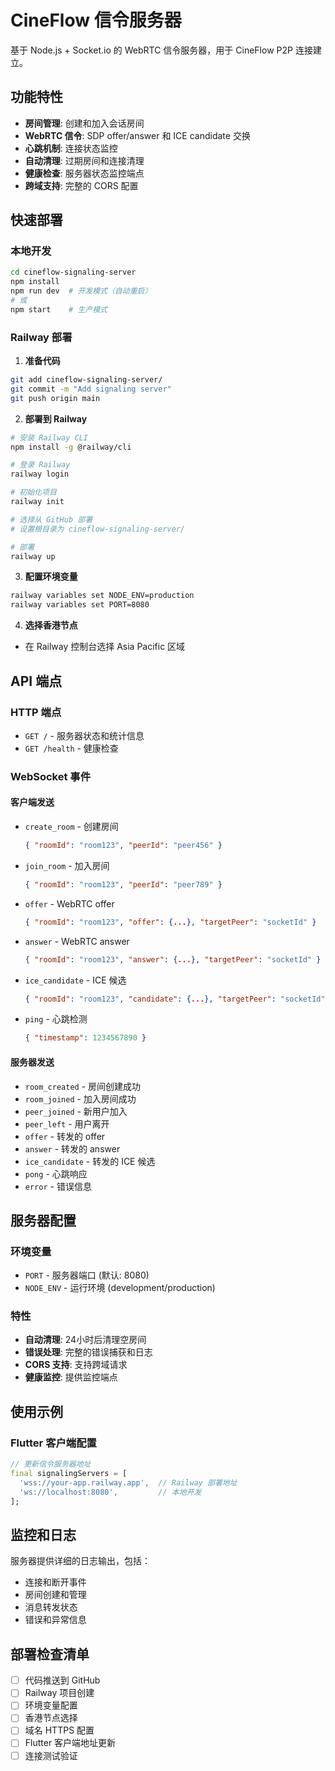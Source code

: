 # CineFlow 信令服务器

基于 Node.js + Socket.io 的 WebRTC 信令服务器，用于 CineFlow P2P 连接建立。

## 功能特性

- **房间管理**: 创建和加入会话房间
- **WebRTC 信令**: SDP offer/answer 和 ICE candidate 交换
- **心跳机制**: 连接状态监控
- **自动清理**: 过期房间和连接清理
- **健康检查**: 服务器状态监控端点
- **跨域支持**: 完整的 CORS 配置

## 快速部署

### 本地开发

```bash
cd cineflow-signaling-server
npm install
npm run dev  # 开发模式（自动重启）
# 或
npm start    # 生产模式
```

### Railway 部署

1. **准备代码**
```bash
git add cineflow-signaling-server/
git commit -m "Add signaling server"
git push origin main
```

2. **部署到 Railway**
```bash
# 安装 Railway CLI
npm install -g @railway/cli

# 登录 Railway
railway login

# 初始化项目
railway init

# 选择从 GitHub 部署
# 设置根目录为 cineflow-signaling-server/

# 部署
railway up
```

3. **配置环境变量**
```bash
railway variables set NODE_ENV=production
railway variables set PORT=8080
```

4. **选择香港节点**
- 在 Railway 控制台选择 Asia Pacific 区域

## API 端点

### HTTP 端点

- `GET /` - 服务器状态和统计信息
- `GET /health` - 健康检查

### WebSocket 事件

#### 客户端发送

- `create_room` - 创建房间
  ```json
  { "roomId": "room123", "peerId": "peer456" }
  ```

- `join_room` - 加入房间
  ```json
  { "roomId": "room123", "peerId": "peer789" }
  ```

- `offer` - WebRTC offer
  ```json
  { "roomId": "room123", "offer": {...}, "targetPeer": "socketId" }
  ```

- `answer` - WebRTC answer
  ```json
  { "roomId": "room123", "answer": {...}, "targetPeer": "socketId" }
  ```

- `ice_candidate` - ICE 候选
  ```json
  { "roomId": "room123", "candidate": {...}, "targetPeer": "socketId" }
  ```

- `ping` - 心跳检测
  ```json
  { "timestamp": 1234567890 }
  ```

#### 服务器发送

- `room_created` - 房间创建成功
- `room_joined` - 加入房间成功
- `peer_joined` - 新用户加入
- `peer_left` - 用户离开
- `offer` - 转发的 offer
- `answer` - 转发的 answer
- `ice_candidate` - 转发的 ICE 候选
- `pong` - 心跳响应
- `error` - 错误信息

## 服务器配置

### 环境变量

- `PORT` - 服务器端口 (默认: 8080)
- `NODE_ENV` - 运行环境 (development/production)

### 特性

- **自动清理**: 24小时后清理空房间
- **错误处理**: 完整的错误捕获和日志
- **CORS 支持**: 支持跨域请求
- **健康监控**: 提供监控端点

## 使用示例

### Flutter 客户端配置

```dart
// 更新信令服务器地址
final signalingServers = [
  'wss://your-app.railway.app',  // Railway 部署地址
  'ws://localhost:8080',         // 本地开发
];
```

## 监控和日志

服务器提供详细的日志输出，包括：
- 连接和断开事件
- 房间创建和管理
- 消息转发状态
- 错误和异常信息

## 部署检查清单

- [ ] 代码推送到 GitHub
- [ ] Railway 项目创建
- [ ] 环境变量配置
- [ ] 香港节点选择
- [ ] 域名 HTTPS 配置
- [ ] Flutter 客户端地址更新
- [ ] 连接测试验证
